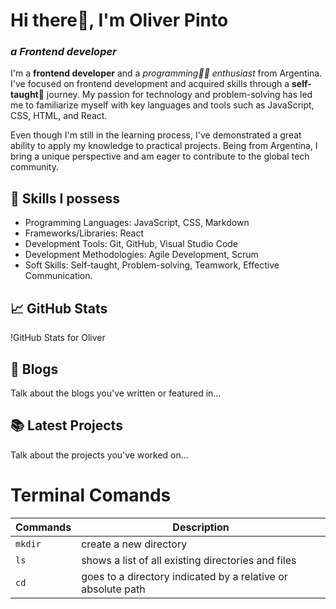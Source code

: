 # Hi there👋, I'm **Oliver Pinto**
### _**a Frontend developer**_

I'm a **frontend developer** and a _programming👨‍💻 enthusiast_ from Argentina. I've focused on frontend development and acquired skills through a **self-taught💪** journey. My passion for technology and problem-solving has led me to familiarize myself with key languages and tools such as JavaScript, CSS, HTML, and React.

Even though I'm still in the learning process, I've demonstrated a great ability to apply my knowledge to practical projects. Being from Argentina, I bring a unique perspective and am eager to contribute to the global tech community.

## 🚀 Skills I possess
- Programming Languages: JavaScript, CSS, Markdown
- Frameworks/Libraries: React
- Development Tools: Git, GitHub, Visual Studio Code
- Development Methodologies: Agile Development, Scrum
- Soft Skills: Self-taught, Problem-solving, Teamwork, Effective Communication.

## 📈 GitHub Stats

!GitHub Stats for Oliver

## 📝 Blogs
Talk about the blogs you've written or featured in...

## 📚 Latest Projects
Talk about the projects you've worked on...


# Terminal Comands

|   Commands  | Description |
|   --------  | ----------- |
|   ``mkdir``     |   create a new directory   |
|   ``ls``     | shows a list of all existing directories and files|
|``cd``| goes to a directory indicated by a relative or absolute path |

<!--
**alh3x/alh3x** is a ✨ _special_ ✨ repository because its `README.md` (this file) appears on your GitHub profile.

Here are some ideas to get you started:

- 🔭 I’m currently working on ...
- 🌱 I’m currently learning ...
- 👯 I’m looking to collaborate on ...
- 🤔 I’m looking for help with ...
- 💬 Ask me about ...
- 📫 How to reach me: ...
- 😄 Pronouns: ...
- ⚡ Fun fact: ...
-->
